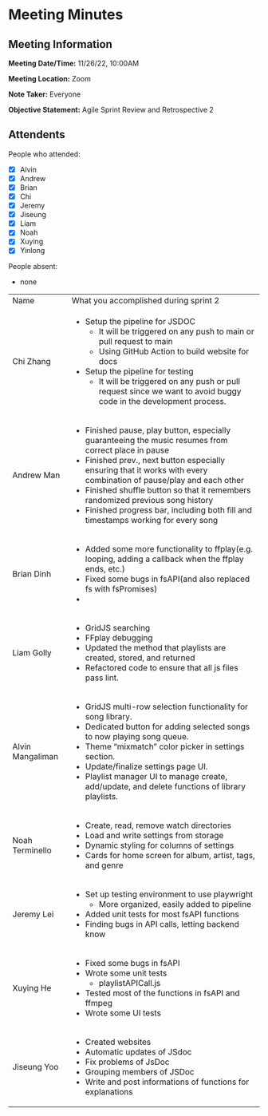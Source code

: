 # Meeting Minutes

## Meeting Information

**Meeting Date/Time:** 11/26/22, 10:00AM

**Meeting Location:** Zoom

**Note Taker:** Everyone

**Objective Statement:** Agile Sprint Review and Retrospective 2

## Attendents
People who attended:
- [x] Alvin
- [x] Andrew
- [x] Brian
- [x] Chi
- [x] Jeremy
- [x] Jiseung
- [x] Liam
- [x] Noah
- [x] Xuying
- [x] Yinlong

People absent:
- none

<table>
  <tr>
   <td>Name
   </td>
   <td>What you accomplished during sprint 2
   </td>
  </tr>
  <tr>
   <td>Chi Zhang
   </td>
   <td>
<ul>

<li>Setup the pipeline for JSDOC 
<ul>
 
<li>It will be triggered on any push to main or pull request to main
 
<li>Using GitHub Action to build website for docs
</li> 
</ul>

<li>Setup the pipeline for testing  
<ul>
 
<li>It will be triggered on any push or pull request since we want to avoid buggy code in the development process.
</li> 
</ul>
</li> 
</ul>
   </td>
  </tr>
  <tr>
   <td>Andrew Man
   </td>
   <td>
<ul>

<li>Finished pause, play button, especially guaranteeing the music resumes from correct place in pause

<li>Finished prev., next button  especially ensuring that it works with every combination of pause/play and each other

<li>Finished shuffle button so that it remembers randomized previous song history

<li>Finished progress bar, including both fill and timestamps working for every song 
</li>
</ul>
   </td>
  </tr>
  <tr>
   <td>Brian Dinh
   </td>
   <td>
<ul>

<li>Added some more functionality to ffplay(e.g. looping, adding a callback when the ffplay ends, etc.)

<li>Fixed some bugs in fsAPI(and also replaced fs with fsPromises)

<li>
</li>
</ul>
   </td>
  </tr>
  <tr>
   <td>Liam Golly
   </td>
   <td>
<ul>

<li>GridJS searching

<li>FFplay debugging

<li>Updated the method that playlists are created, stored, and returned

<li>Refactored code to ensure that all js files pass lint.
</li>
</ul>
   </td>
  </tr>
  <tr>
   <td>Alvin Mangaliman
   </td>
   <td>
<ul>

<li>GridJS multi-row selection functionality for song library.

<li>Dedicated button for adding selected songs to now playing song queue.

<li>Theme “mixmatch” color picker in settings section.

<li>Update/finalize settings page UI.

<li>Playlist manager UI to manage create, add/update, and delete functions of library playlists.
</li>
</ul>
   </td>
  </tr>
  <tr>
   <td>Noah Terminello
   </td>
   <td>
<ul>

<li>Create, read, remove watch directories

<li>Load and write settings from storage

<li>Dynamic styling for columns of settings

<li>Cards for home screen for album, artist, tags, and genre
</li>
</ul>
   </td>
  </tr>
  <tr>
   <td>Jeremy Lei
   </td>
   <td>
<ul>

<li>Set up testing environment to use playwright 
<ul>
 
<li>More organized, easily added to pipeline
</li> 
</ul>

<li>Added unit tests for most fsAPI functions

<li>Finding bugs in API calls, letting backend know
</li>
</ul>
   </td>
  </tr>
  <tr>
   <td>Xuying He
   </td>
   <td>
<ul>

<li>Fixed some bugs in fsAPI

<li>Wrote some unit tests 
<ul>
 
<li>playlistAPICall.js
</li> 
</ul>

<li>Tested most of the functions in fsAPI and ffmpeg

<li>Wrote some UI tests
</li>
</ul>
   </td>
  </tr>
  <tr>
   <td>Jiseung Yoo
   </td>
   <td>
<ul>

<li>Created websites 

<li>Automatic updates of JSdoc

<li>Fix problems of JsDoc

<li>Grouping members of JSDoc

<li>Write and post informations of functions for explanations
</li>
</ul>
   </td>
  </tr>
</table>

